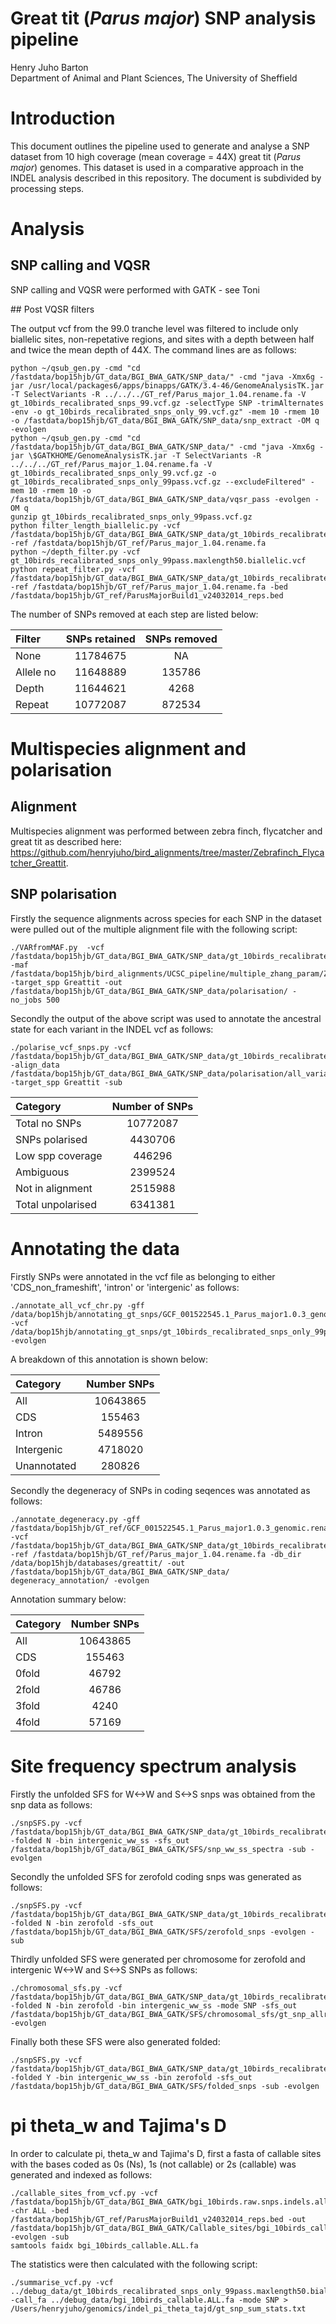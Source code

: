 # Great tit (*Parus major*) SNP analysis pipeline
Henry Juho Barton  
Department of Animal and Plant Sciences, The University of Sheffield  

# Introduction

This document outlines the pipeline used to generate and analyse a SNP dataset from 10 high coverage (mean coverage = 44X) great tit (*Parus major*) genomes. This dataset is used in a comparative approach in the INDEL analysis described in this repository. The document is subdivided by processing steps.

# Analysis
## SNP calling and VQSR

SNP calling and VQSR were performed with GATK - see Toni

## Post VQSR filters

The output vcf from the 99.0 tranche level was filtered to include only biallelic sites, non-repetative regions, and sites with a depth between half and twice the mean depth of 44X. The command lines are as follows:

```
python ~/qsub_gen.py -cmd "cd /fastdata/bop15hjb/GT_data/BGI_BWA_GATK/SNP_data/" -cmd "java -Xmx6g -jar /usr/local/packages6/apps/binapps/GATK/3.4-46/GenomeAnalysisTK.jar -T SelectVariants -R ../../../GT_ref/Parus_major_1.04.rename.fa -V gt_10birds_recalibrated_snps_99.vcf.gz -selectType SNP -trimAlternates -env -o gt_10birds_recalibrated_snps_only_99.vcf.gz" -mem 10 -rmem 10 -o /fastdata/bop15hjb/GT_data/BGI_BWA_GATK/SNP_data/snp_extract -OM q -evolgen
python ~/qsub_gen.py -cmd "cd /fastdata/bop15hjb/GT_data/BGI_BWA_GATK/SNP_data/" -cmd "java -Xmx6g -jar \$GATKHOME/GenomeAnalysisTK.jar -T SelectVariants -R ../../../GT_ref/Parus_major_1.04.rename.fa -V  gt_10birds_recalibrated_snps_only_99.vcf.gz -o gt_10birds_recalibrated_snps_only_99pass.vcf.gz --excludeFiltered" -mem 10 -rmem 10 -o /fastdata/bop15hjb/GT_data/BGI_BWA_GATK/SNP_data/vqsr_pass -evolgen -OM q
gunzip gt_10birds_recalibrated_snps_only_99pass.vcf.gz
python filter_length_biallelic.py -vcf /fastdata/bop15hjb/GT_data/BGI_BWA_GATK/SNP_data/gt_10birds_recalibrated_snps_only_99pass.vcf -ref /fastdata/bop15hjb/GT_ref/Parus_major_1.04.rename.fa
python ~/depth_filter.py -vcf gt_10birds_recalibrated_snps_only_99pass.maxlength50.biallelic.vcf
python repeat_filter.py -vcf /fastdata/bop15hjb/GT_data/BGI_BWA_GATK/SNP_data/gt_10birds_recalibrated_snps_only_99pass.maxlength50.biallelic.coveragefiltered.pass.vcf -ref /fastdata/bop15hjb/GT_ref/Parus_major_1.04.rename.fa -bed /fastdata/bop15hjb/GT_ref/ParusMajorBuild1_v24032014_reps.bed 
```

The number of SNPs removed at each step are listed below:

|Filter             |SNPs retained |SNPs removed  |
|:------------------|:------------:|:------------:|
|None               |11784675      |NA            |
|Allele no          |11648889      |135786        |
|Depth              |11644621      |4268          |
|Repeat             |10772087      |872534        |

# Multispecies alignment and polarisation

## Alignment

Multispecies alignment was performed between zebra finch, flycatcher and great tit as described here: <https://github.com/henryjuho/bird_alignments/tree/master/Zebrafinch_Flycatcher_Greattit>.


## SNP polarisation

Firstly the sequence alignments across species for each SNP in the dataset were pulled out of the multiple alignment file with the following script:

```
./VARfromMAF.py  -vcf /fastdata/bop15hjb/GT_data/BGI_BWA_GATK/SNP_data/gt_10birds_recalibrated_snps_only_99pass.maxlength50.biallelic.coveragefiltered.pass.repeatfilter.pass.vcf -maf /fastdata/bop15hjb/bird_alignments/UCSC_pipeline/multiple_zhang_param/Zebrafinch.Flycatcher.Greattit.maf -target_spp Greattit -out /fastdata/bop15hjb/GT_data/BGI_BWA_GATK/SNP_data/polarisation/ -no_jobs 500
```

Secondly the output of the above script was used to annotate the ancestral state for each variant in the INDEL vcf as follows:

```
./polarise_vcf_snps.py -vcf /fastdata/bop15hjb/GT_data/BGI_BWA_GATK/SNP_data/gt_10birds_recalibrated_snps_only_99pass.maxlength50.biallelic.coveragefiltered.pass.repeatfilter.pass.vcf -align_data /fastdata/bop15hjb/GT_data/BGI_BWA_GATK/SNP_data/polarisation/all_variants.alignment_states.txt -target_spp Greattit -sub
```

|Category         | Number of SNPs |
|:----------------|:--------------:|
|Total no SNPs    | 10772087       |
|SNPs polarised   | 4430706        |
|Low spp coverage | 446296         |
|Ambiguous        | 2399524        |
|Not in alignment | 2515988        |
|Total unpolarised| 6341381        |

# Annotating the data

Firstly SNPs were annotated in the vcf file as belonging to either 'CDS_non_frameshift', 'intron' or 'intergenic' as follows:

```
./annotate_all_vcf_chr.py -gff /data/bop15hjb/annotating_gt_snps/GCF_001522545.1_Parus_major1.0.3_genomic.rename.gff.gz -vcf /data/bop15hjb/annotating_gt_snps/gt_10birds_recalibrated_snps_only_99pass.maxlength50.biallelic.coveragefiltered.pass.repeatfilter.pass.polarised.vcf -evolgen
```

A breakdown of this annotation is shown below:

|Category             | Number SNPs  |
|:--------------------|:------------:|
|All                  | 10643865     |
|CDS                  | 155463       |
|Intron               | 5489556      |
|Intergenic           | 4718020      |
|Unannotated          | 280826       |

Secondly the degeneracy of SNPs in coding seqences was annotated as follows:

```
./annotate_degeneracy.py -gff /fastdata/bop15hjb/GT_ref/GCF_001522545.1_Parus_major1.0.3_genomic.rename.gff.gz -vcf /fastdata/bop15hjb/GT_data/BGI_BWA_GATK/SNP_data/gt_10birds_recalibrated_snps_only_99pass.maxlength50.biallelic.coveragefiltered.pass.repeatfilter.pass.polarised.annotated.vcf -ref /fastdata/bop15hjb/GT_ref/Parus_major_1.04.rename.fa -db_dir /data/bop15hjb/databases/greattit/ -out /fastdata/bop15hjb/GT_data/BGI_BWA_GATK/SNP_data/ degeneracy_annotation/ -evolgen
```

Annotation summary below:

|Category          | Number SNPs     |
|:-----------------|:---------------:|
|All               | 10643865        |
|CDS               | 155463          |
|0fold             | 46792           |
|2fold             | 46786           |
|3fold             | 4240            |
|4fold             | 57169           |

# Site frequency spectrum analysis

Firstly the unfolded SFS for W<->W and S<->S snps was obtained from the snp data as follows:

```  
./snpSFS.py -vcf /fastdata/bop15hjb/GT_data/BGI_BWA_GATK/SNP_data/gt_10birds_recalibrated_snps_only_99pass.maxlength50.biallelic.coveragefiltered.pass.repeatfilter.pass.polarised.annotated.vcf -folded N -bin intergenic_ww_ss -sfs_out /fastdata/bop15hjb/GT_data/BGI_BWA_GATK/SFS/snp_ww_ss_spectra -sub -evolgen
```

Secondly the unfolded SFS for zerofold coding snps was generated as follows:

```
./snpSFS.py -vcf /fastdata/bop15hjb/GT_data/BGI_BWA_GATK/SNP_data/gt_10birds_recalibrated_snps_only_99pass.maxlength50.biallelic.coveragefiltered.pass.repeatfilter.pass.polarised.annotated.degen.vcf -folded N -bin zerofold -sfs_out /fastdata/bop15hjb/GT_data/BGI_BWA_GATK/SFS/zerofold_snps -evolgen -sub
```

Thirdly unfolded SFS were generated per chromosome for zerofold and intergenic W<->W and S<->S SNPs as follows:

```
./chromosomal_sfs.py -vcf /fastdata/bop15hjb/GT_data/BGI_BWA_GATK/SNP_data/gt_10birds_recalibrated_snps_only_99pass.maxlength50.biallelic.coveragefiltered.pass.repeatfilter.pass.polarised.annotated.degen.vcf.gz -folded N -bin zerofold -bin intergenic_ww_ss -mode SNP -sfs_out /fastdata/bop15hjb/GT_data/BGI_BWA_GATK/SFS/chromosomal_sfs/gt_snp_allregions -evolgen
```

Finally both these SFS were also generated folded:

```
./snpSFS.py -vcf /fastdata/bop15hjb/GT_data/BGI_BWA_GATK/SNP_data/gt_10birds_recalibrated_snps_only_99pass.maxlength50.biallelic.coveragefiltered.pass.repeatfilter.pass.polarised.annotated.degen.vcf -folded Y -bin intergenic_ww_ss -bin zerofold -sfs_out /fastdata/bop15hjb/GT_data/BGI_BWA_GATK/SFS/folded_snps -sub -evolgen
```

# pi theta_w and Tajima's D

In order to calculate  pi, theta_w and Tajima's D, first a fasta of callable sites with the bases coded as 0s (Ns), 1s (not callable) or 2s (callable) was generated and indexed as follows:

```
./callable_sites_from_vcf.py -vcf /fastdata/bop15hjb/GT_data/BGI_BWA_GATK/bgi_10birds.raw.snps.indels.all_sites.vcf.bgz -chr ALL -bed /fastdata/bop15hjb/GT_ref/ParusMajorBuild1_v24032014_reps.bed -out /fastdata/bop15hjb/GT_data/BGI_BWA_GATK/Callable_sites/bgi_10birds_callable -evolgen -sub
samtools faidx bgi_10birds_callable.ALL.fa
```

The statistics were then calculated with the following script:

```
./summarise_vcf.py -vcf ../debug_data/gt_10birds_recalibrated_snps_only_99pass.maxlength50.biallelic.coveragefiltered.pass.repeatfilter.pass.polarised.annotated.degen.vcf.gz -call_fa ../debug_data/bgi_10birds_callable.ALL.fa -mode SNP > /Users/henryjuho/genomics/indel_pi_theta_tajd/gt_snp_sum_stats.txt
```
